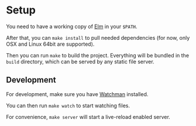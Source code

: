 # Setup

You need to have a working copy of [Elm](http://elm-lang.org) in your `$PATH`.

After that, you can `make install` to pull needed dependencies (for now, only OSX and Linux 64bit are supported).

Then you can run `make` to build the project. Everything will be bundled in the `build` directory, which can be served
by any static file server.

## Development

For development, make sure you have [Watchman](https://facebook.github.io/watchman/) installed.

You can then run `make watch` to start watching files.

For convenience, `make server` will start a live-reload enabled server.
